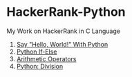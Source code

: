 # HackerRank-Python

My Work on HackerRank in C Language

1. [Say "Hello, World!" With Python](https://github.com/Shad-Sheikh/HackerRank-Python/blob/main/ALL%20PROGRAMS/1_Say%20%22Hello%2C%20World!%22%20With%20Python.py)
2. [Python If-Else](https://github.com/Shad-Sheikh/HackerRank-Python/blob/main/ALL%20PROGRAMS/2_Python%20If-Else.py)
3. [Arithmetic Operators](https://github.com/Shad-Sheikh/HackerRank-Python/blob/main/ALL%20PROGRAMS/3_Arithmetic%20Operators.py)
4. [Python: Division](https://github.com/Shad-Sheikh/HackerRank-Python/blob/main/ALL%20PROGRAMS/4_Python:%20Division.py)
